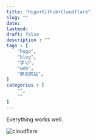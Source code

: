 ```yaml
---
title: "Hugo+Github+Cloudflare"
slug: ""
date: 
lastmod: 
draft: false
description : ""
tags : [
    "hugo",
    "blog",
    "学习",
    "web",
    "静态网站",
]
categories : [
    "",
    ""
]
---
```


Everything works well.

![cloudflare](/images/cloudflare.png)


